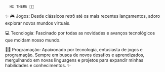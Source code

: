       HI THERE 👋👋
      
 ✨ 🎮 Jogos: Desde clássicos retrô até os mais recentes lançamentos, adoro explorar novos mundos virtuais.
 
💻 Tecnologia: Fascinado por todas as novidades e avanços tecnológicos que moldam nosso mundo.

👨‍💻 Programação: Apaixonado por tecnologia, entusiasta de jogos e programação. Sempre em busca de novos desafios e aprendizados, mergulhando em novas linguagens e projetos para expandir minhas habilidades e conhecimentos. ✨ 


